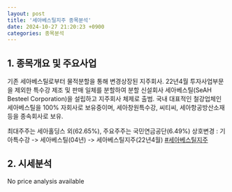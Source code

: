```yaml
---
layout: post
title: '세아베스틸지주 종목분석'
date: 2024-10-27 21:20:23 +0900
categories: 종목분석
---
```


## 1. 종목개요 및 주요사업

기존 세아베스틸로부터 물적분할을 통해 변경상장된 지주회사. 22년4월 투자사업부문을 제외한 특수강 제조 및 판매 일체를 분할하여 분할 신설회사 세아베스틸(SeAH Besteel Corporation)을 설립하고 지주회사 체제로 출범. 국내 대표적인 철강업체인 세아베스틸을 100% 자회사로 보유중이며, 세아창원특수강, 씨티씨, 세아항공방산소재 등을 종속회사로 보유.

최대주주는 세아홀딩스 외(62.65%), 주요주주는 국민연금공단(6.49%) 상호변경 : 기아특수강 -> 세아베스틸(04년) -> 세아베스틸지주(22년4월)
[#세아베스틸지주](#)

## 2. 시세분석

No price analysis available
